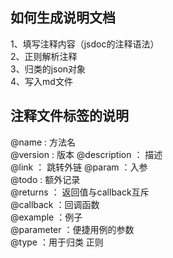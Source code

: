 ## 如何生成说明文档
1、填写注释内容（jsdoc的注释语法）  
2、正则解析注释  
3、归类的json对象  
4、写入md文件  
##  注释文件标签的说明
@name : 方法名  
@version :  版本
@description ： 描述  
@link ： 跳转外链 
@param ：入参  
@todo :  额外记录  
@returns ： 返回值与callback互斥  
@callback ：回调函数  
@example ：例子  
@parameter ：便捷用例的参数  
@type ：用于归类 正则
